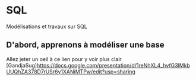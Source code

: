 # SQL
Modélisations et travaux sur SQL
  
## D'abord, apprenons à modéliser une base  
Allez jeter un oeil à ce lien pour y voir plus clair [GandjaSug]https://docs.google.com/presentation/d/1reNhXL4_hvfG3lMkbUUQhZA378D7rUSr6y1XANiMTPw/edit?usp=sharing
